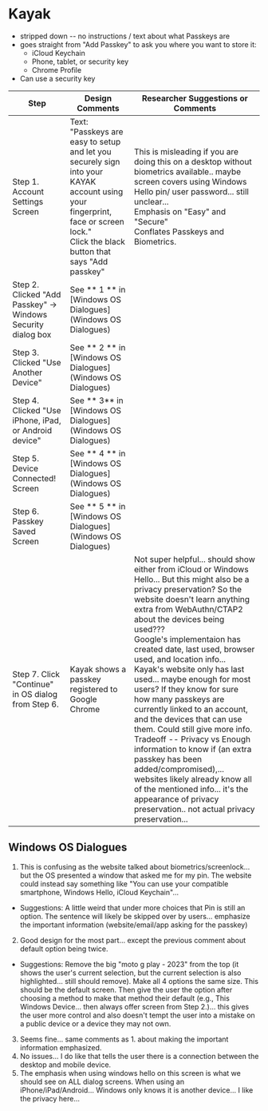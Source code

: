 # Kayak

- stripped down -- no instructions / text about what Passkeys are
- goes straight from "Add Passkey" to ask you where you want to store it:
  - iCloud Keychain
  - Phone, tablet, or security key
  - Chrome Profile
- Can use a security key


| Step | Design Comments | Researcher Suggestions or Comments |
| ---- | ----------- | ---------- |
| Step 1. Account Settings Screen |  Text: "Passkeys are easy to setup and let you securely sign into your KAYAK account using your fingerprint, face or screen lock." <br> Click the black button that says "Add passkey" | This is misleading if you are doing this on a desktop without biometrics available.. maybe screen covers using Windows Hello pin/ user password... still unclear... <br> Emphasis on "Easy" and "Secure" <br> Conflates Passkeys and Biometrics. |
| Step 2. Clicked "Add Passkey" -> Windows Security dialog box | See ** 1 ** in [Windows OS Dialogues](Windows OS Dialogues) |  | 
| Step 3. Clicked "Use Another Device" | See ** 2 ** in [Windows OS Dialogues](Windows OS Dialogues) | | 
| Step 4. Clicked "Use iPhone, iPad, or Android device" | See ** 3** in [Windows OS Dialogues](Windows OS Dialogues) | | 
| Step 5. Device Connected! Screen | See ** 4 ** in [Windows OS Dialogues](Windows OS Dialogues) | | 
| Step 6.  Passkey Saved Screen | See ** 5 ** in [Windows OS Dialogues](Windows OS Dialogues) | | 
| Step 7. Click "Continue" in OS dialog from Step 6. | Kayak shows a passkey registered to Google Chrome | Not super helpful... should show either from iCloud or Windows Hello... But this might also be a privacy preservation? So the website doesn't learn anything extra from WebAuthn/CTAP2 about the devices being used??? <br> Google's implementaion has created date, last used, browser used, and location info... Kayak's website only has last used... maybe enough for most users? If they know for sure how many passkeys are currently linked to an account, and the devices that can use them. Could still give more info. <br> Tradeoff -- Privacy vs Enough information to know if (an extra passkey has been added/compromised),... websites likely already know all of the mentioned info... it's the appearance of privacy preservation.. not actual privacy preservation...  


## Windows OS Dialogues

1. This is confusing as the website talked about biometrics/screenlock... but the OS presented a window that asked me for my pin. The website could instead say something like "You can use your compatible smartphone, Windows Hello, iCloud Keychain"...
  - Suggestions: A little weird that under more choices that Pin is still an option. The sentence will likely be skipped over by users... emphasize the important information (website/email/app asking for the passkey)
2. Good design for the most part... except the previous comment about default option being twice.
  - Suggestions: Remove the big "moto g play - 2023" from the top (it shows the user's current selection, but the current selection is also highlighted... still should remove). Make all 4 options the same size. This should be the default screen. Then give the user the option after choosing a method to make that method their default (e.g., This Windows Device... then always offer screen from Step 2.)... this gives the user more control and also doesn't tempt the user into a mistake on a public device or a device they may not own.
3. Seems fine... same comments as 1. about making the important information emphasized.
4. No issues... I do like that tells the user there is a connection between the desktop and mobile device.
5. The emphasis when using windows hello on this screen is what we should see on ALL dialog screens. When using an iPhone/iPad/Android... Windows only knows it is another device... I like the privacy here...  
